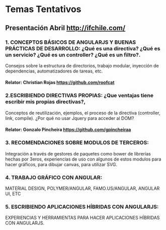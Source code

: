 # Temas Tentativos
## Presentación Abril http://ifchile.com/
### 1. CONCEPTOS BÁSICOS DE ANGULARJS Y BUENAS PRÁCTICAS DE DESARROLLO: ¿Qué es una directiva? ¿Qué es un servicio? ¿Qué es un controller?​ ¿Qué es un filtro?.
 Consejos sobre la estructura de directorios, trabajo modular, inyección de dependencias, automatizadores de tareas, etc.
 #### Relator: Christian Rojas https://github.com/roofcat

### 2.ESCRIBIENDO DIRECTIVAS PROPIAS: ¿Que ventajas tiene escribir mis propias directivas?, 
Conceptos de reutilización, ejemplos, el proceso de la directiva (controller, link, compile). ¿Por qué no usar Jquery para acceder al DOM?
#### Relator: Gonzalo Pincheira https://github.com/gpincheiraa
 
### 3. RECOMENDACIONES SOBRE MODULOS DE TERCEROS: 
Integración a través de gestores de paquetes como bower de librerías hechas por 3eros, experiencias de uso con algunos de estos modulos para hacer gráficos, para dibujar canvas, para utilizar SVG.

### 4. TRABAJO GRÁFICO CON ANGULAR: 
MATERIAL DESIGN, POLYMER/ANGULAR, FAMO.US/ANGULAR, ANGULAR UI, ETC

### 5. ESCRIBIENDO APLICACIONES HÍBRIDAS CON ANGULARJS:
 EXPERIENCIAS Y HERRAMIENTAS PARA HACER APLICACIONES HÍBRIDAS CON ANGULARJS.
